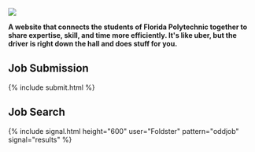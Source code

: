 
![](https://i.imgur.com/LqACoih.png)

**A website that connects the students of Florida Polytechnic together to share expertise, skill, and time more efficiently. It's like uber, but the driver is right down the hall and does stuff for you.**

## Job Submission

{% include submit.html  %}

## Job Search

{% include signal.html height="600" user="Foldster" pattern="oddjob" signal="results" %}
